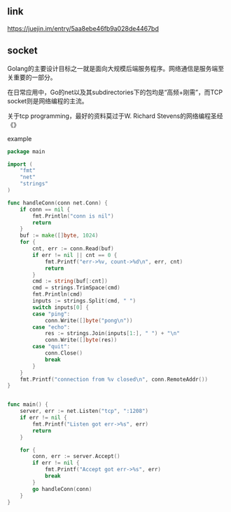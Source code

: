 

## link

https://juejin.im/entry/5aa8ebe46fb9a028de4467bd



## socket

Golang的主要设计目标之一就是面向大规模后端服务程序。网络通信是服务端至关重要的一部分。

在日常应用中，Go的net以及其subdirectories下的包均是“高频+刚需”，而TCP socket则是网络编程的主流。

关于tcp programming，最好的资料莫过于W. Richard Stevens的网络编程圣经《》

example

```go
package main

import (
	"fmt"
	"net"
	"strings"
)

func handleConn(conn net.Conn) {
	if conn == nil {
		fmt.Println("conn is nil")
		return
	}
	buf := make([]byte, 1024)
	for {
		cnt, err := conn.Read(buf)
		if err != nil || cnt == 0 {
			fmt.Printf("err->%v, count->%d\n", err, cnt)
			return
		}
		cmd := string(buf[:cnt])
		cmd = strings.TrimSpace(cmd)
		fmt.Println(cmd)
		inputs := strings.Split(cmd, " ")
		switch inputs[0] {
		case "ping":
			conn.Write([]byte("pong\n"))
		case "echo":
			res := strings.Join(inputs[1:], " ") + "\n"
			conn.Write([]byte(res))
		case "quit":
			conn.Close()
			break
		}
	}
	fmt.Printf("connection from %v closed\n", conn.RemoteAddr())
}


func main() {
	server, err := net.Listen("tcp", ":1208")
	if err != nil {
		fmt.Printf("Listen got err->%s", err)
		return
	}

	for {
		conn, err := server.Accept()
		if err != nil {
			fmt.Printf("Accept got err->%s", err)
			break
		}
		go handleConn(conn)
	}
}
```


